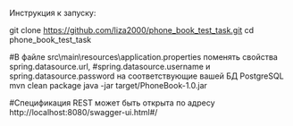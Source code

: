 Инструкция к запуску:

git clone https://github.com/liza2000/phone_book_test_task.git
cd phone_book_test_task

#В файле src\main\resources\application.properties поменять свойства spring.datasource.url, 
#spring.datasource.username и spring.datasource.password на соответствующие вашей БД PostgreSQL
mvn clean package 
java -jar target/PhoneBook-1.0.jar

#Спецификация REST может быть открыта по адресу http://localhost:8080/swagger-ui.html#/

